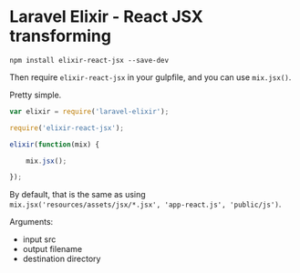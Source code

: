 # Laravel Elixir - React JSX transforming

`npm install elixir-react-jsx --save-dev`

Then require `elixir-react-jsx` in your gulpfile, and you can use `mix.jsx()`.

Pretty simple.

```js
var elixir = require('laravel-elixir');

require('elixir-react-jsx');

elixir(function(mix) {

    mix.jsx();

});
```

By default, that is the same as using `mix.jsx('resources/assets/jsx/*.jsx', 'app-react.js', 'public/js')`.

Arguments:
 - input src
 - output filename
 - destination directory
